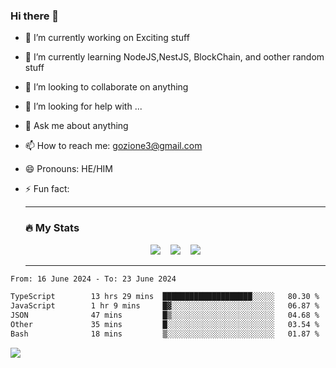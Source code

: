 ### Hi there 👋

<!--
**charlieScript/charlieScript** is a ✨ _special_ ✨ repository because its `README.md` (this file) appears on your GitHub profile.

Here are some ideas to get you started: -->

- 🔭 I’m currently working on Exciting stuff
- 🌱 I’m currently learning NodeJS,NestJS, BlockChain, and oother random stuff
- 👯 I’m looking to collaborate on anything
- 🤔 I’m looking for help with ...
- 💬 Ask me about anything
- 📫 How to reach me: gozione3@gmail.com
- 😄 Pronouns: HE/HIM
- ⚡ Fun fact:


  ---

  ### :fire: My Stats

  <div id="stats" align="center">
  <img src="http://github-readme-streak-stats.herokuapp.com?user=charlieScript&theme=dark&date_format=M%20j%5B%2C%20Y%5D" />&nbsp;&nbsp;&nbsp;
  <img src="https://github-readme-stats.vercel.app/api/top-langs/?username=charlieScript&layout=compact&theme=vision-friendly-dark"/>&nbsp;&nbsp;&nbsp;
  <img src="https://github-readme-stats.vercel.app/api?username=charlieScript&show_icons=true&theme=radical"/>
  </div>

  ---



<!--START_SECTION:waka-->

```txt
From: 16 June 2024 - To: 23 June 2024

TypeScript        13 hrs 29 mins  ████████████████████░░░░░   80.30 %
JavaScript        1 hr 9 mins     █▓░░░░░░░░░░░░░░░░░░░░░░░   06.87 %
JSON              47 mins         █▒░░░░░░░░░░░░░░░░░░░░░░░   04.68 %
Other             35 mins         █░░░░░░░░░░░░░░░░░░░░░░░░   03.54 %
Bash              18 mins         ▒░░░░░░░░░░░░░░░░░░░░░░░░   01.87 %
```

<!--END_SECTION:waka-->
![](https://komarev.com/ghpvc/?username=charlieScript)
